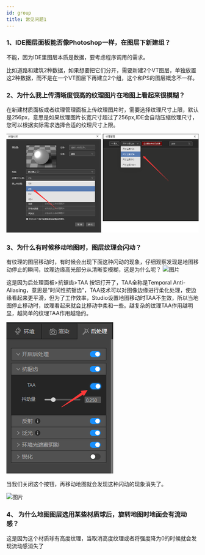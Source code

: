 ```yaml
---
id: group
title: 常见问题1
---
```


### 1、IDE图层面板能否像Photoshop一样，在图层下新建组？

不能，因为IDE里图层本质是数据，要考虑程序调用的需求。

比如道路和建筑2种数据，如果想要把它们分开，需要新建2个VT图层，单独放置这2种数据，而不是在一个VT图层下再建立2个组，这个和PS的图层概念不一样。


### 2、为什么我上传清晰度很高的纹理图片在地图上看起来很模糊？
在新建材质面板或者纹理管理面板上传纹理图片时，需要选择纹理尺寸上限，默认是256px，意思是如果纹理图片长宽尺寸超过了256px,IDE会自动压缩纹理尺寸，您可以根据实际需求选择合适的纹理尺寸上限。

![图片](../faqs/assets/1.png)


### 3、为什么有时候移动地图时，图层纹理会闪动？

有纹理的图层移动时，有时候会出现下面这种闪动的现象，仔细观察发现是地图移动停止的瞬间，纹理边缘高光部分从清晰变模糊，这是为什么呢？
![图片](../faqs/assets/2.gif)

这是因为后处理面板>抗锯齿>TAA 按钮打开了，TAA全称是Temporal Anti-Aliasing，意思是“时间性抗锯齿”，TAA技术可以对图像边缘进行柔化处理，使边缘看起来更平滑，但为了工作效率，Studio设置地图移动时TAA不生效，所以当地图停止移动时，纹理看起来就会比移动中柔和一些。越复杂的纹理TAA作用越明显，越简单的纹理TAA作用越隐约。

![图片](../faqs/assets/3.png)

当我们关闭这个按钮，再移动地图就会发现这种闪动的现象消失了。

![图片](../faqs/assets/4.gif)


### 4、 为什么地图图层选用某些材质球后，旋转地图时地面会有流动感？

这是因为这个材质球有高度纹理，当取消高度纹理或者将强度降为0的时候就会发现流动感消失了
